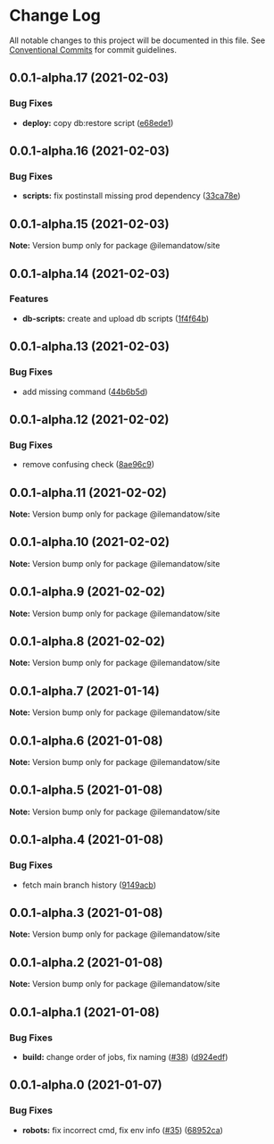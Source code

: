 # Change Log

All notable changes to this project will be documented in this file.
See [Conventional Commits](https://conventionalcommits.org) for commit guidelines.

## 0.0.1-alpha.17 (2021-02-03)


### Bug Fixes

* **deploy:** copy db:restore script ([e68ede1](https://github.com/MMMalik/ilemandatow/commit/e68ede13b5af4bd499f0a662eb7bf47bcab5ef79))





## 0.0.1-alpha.16 (2021-02-03)


### Bug Fixes

* **scripts:** fix postinstall missing prod dependency ([33ca78e](https://github.com/MMMalik/ilemandatow/commit/33ca78e5e6bbf216c247a7a319d0320a0fd82fda))





## 0.0.1-alpha.15 (2021-02-03)

**Note:** Version bump only for package @ilemandatow/site





## 0.0.1-alpha.14 (2021-02-03)


### Features

* **db-scripts:** create and upload db scripts ([1f4f64b](https://github.com/MMMalik/ilemandatow/commit/1f4f64be84cba0bd940776c42406dc31216bed5d))





## 0.0.1-alpha.13 (2021-02-03)


### Bug Fixes

* add missing command ([44b6b5d](https://github.com/MMMalik/ilemandatow/commit/44b6b5db11a598d59a727dc90504be45e683a973))





## 0.0.1-alpha.12 (2021-02-02)


### Bug Fixes

* remove confusing check ([8ae96c9](https://github.com/MMMalik/ilemandatow/commit/8ae96c9c1765c977450f0ef66a9bebb236c1b2f4))





## 0.0.1-alpha.11 (2021-02-02)

**Note:** Version bump only for package @ilemandatow/site





## 0.0.1-alpha.10 (2021-02-02)

**Note:** Version bump only for package @ilemandatow/site





## 0.0.1-alpha.9 (2021-02-02)

**Note:** Version bump only for package @ilemandatow/site





## 0.0.1-alpha.8 (2021-02-02)

**Note:** Version bump only for package @ilemandatow/site





## 0.0.1-alpha.7 (2021-01-14)

**Note:** Version bump only for package @ilemandatow/site





## 0.0.1-alpha.6 (2021-01-08)

**Note:** Version bump only for package @ilemandatow/site





## 0.0.1-alpha.5 (2021-01-08)

**Note:** Version bump only for package @ilemandatow/site





## 0.0.1-alpha.4 (2021-01-08)


### Bug Fixes

* fetch main branch history ([9149acb](https://github.com/MMMalik/ilemandatow/commit/9149acb1d1c60fb8a3f68a8fbd9458db0348bc6a))





## 0.0.1-alpha.3 (2021-01-08)

**Note:** Version bump only for package @ilemandatow/site





## 0.0.1-alpha.2 (2021-01-08)

**Note:** Version bump only for package @ilemandatow/site





## 0.0.1-alpha.1 (2021-01-08)


### Bug Fixes

* **build:** change order of jobs, fix naming ([#38](https://github.com/MMMalik/ilemandatow/issues/38)) ([d924edf](https://github.com/MMMalik/ilemandatow/commit/d924edf28dca6f7a2932e369e8e8d2a56be40f11))





## 0.0.1-alpha.0 (2021-01-07)


### Bug Fixes

* **robots:** fix incorrect cmd, fix env info ([#35](https://github.com/MMMalik/ilemandatow/issues/35)) ([68952ca](https://github.com/MMMalik/ilemandatow/commit/68952ca5a1691736efb6e9a9ef1c597147470e03))
